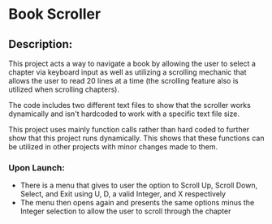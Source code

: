 # Book Scroller
## Description:

This project acts a way to navigate a book by allowing the user to select a chapter via keyboard input as well as utilizing a scrolling mechanic that allows the user to read 20 lines at a time (the scrolling feature also is utilized when scrolling chapters).

The code includes two different text files to show that the scroller works dynamically and isn't hardcoded to work with a specific text file size.

This project uses mainly function calls rather than hard coded to further show that this project runs dynamically. This shows that these functions can be utilized in other projects with minor changes made to them.

### Upon Launch:
- There is a menu that gives to user the option to Scroll Up, Scroll Down, Select, and Exit using U, D, a valid Integer, and X respectively
- The menu then opens again and presents the same options minus the Integer selection to allow the user to scroll through the chapter
